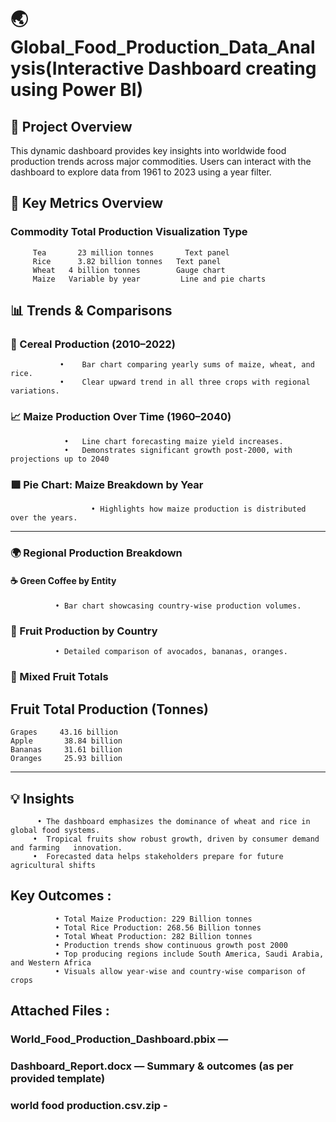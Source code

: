 # 🌏Global_Food_Production_Data_Analysis(Interactive Dashboard creating using Power BI)
  ## 📅  Project Overview

This dynamic dashboard provides key insights into worldwide food production trends across major commodities. 
Users can interact with the dashboard to explore data from 1961 to 2023 using a year filter.


## 🧮 Key Metrics Overview
   ### Commodity	Total Production	 Visualization Type
         Tea	   23 million tonnes	   Text panel
         Rice	   3.82 billion tonnes	 Text panel
         Wheat	 4 billion tonnes	     Gauge chart
         Maize	 Variable by year	      Line and pie charts

  ## 📊  Trends & Comparisons
   ### 🔷 Cereal Production (2010–2022)
               •	Bar chart comparing yearly sums of maize, wheat, and rice.
               •	Clear upward trend in all three crops with regional variations.
   ### 📈 Maize Production Over Time (1960–2040)
                •	Line chart forecasting maize yield increases.
                •	Demonstrates significant growth post-2000, with projections up to 2040

   ### 🟪 Pie Chart: Maize Breakdown by Year
                      •	Highlights how maize production is distributed over the years.
________________________________________
   ### 🌍 Regional Production Breakdown
  #### ☕ Green Coffee by Entity
              •	Bar chart showcasing country-wise production volumes.
  ### 🍓  Fruit Production by Country
              •	Detailed comparison of avocados, bananas, oranges.
### 🍇 Mixed Fruit Totals
  ## Fruit	Total Production (Tonnes)
    Grapes	   43.16 billion
    Apple	    38.84 billion
    Bananas	    31.61 billion
    Oranges	    25.93 billion
________________________________________
             

##  💡 Insights
          •	The dashboard emphasizes the dominance of wheat and rice in global food systems.
         •	Tropical fruits show robust growth, driven by consumer demand and farming   innovation.
         •	Forecasted data helps stakeholders prepare for future agricultural shifts

         
##   Key Outcomes :
              •	Total Maize Production: 229 Billion tonnes
              •	Total Rice Production: 268.56 Billion tonnes
              •	Total Wheat Production: 282 Billion tonnes
              •	Production trends show continuous growth post 2000
              •	Top producing regions include South America, Saudi Arabia, and Western Africa
              •	Visuals allow year-wise and country-wise comparison of crops


## Attached Files :

 ### World_Food_Production_Dashboard.pbix — 
                      
 ### Dashboard_Report.docx — Summary & outcomes (as per provided template)
        
  ### world food production.csv.zip -
        
	





